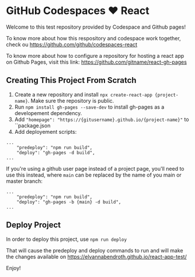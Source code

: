 # GitHub Codespaces ♥️ React

Welcome to this test repository provided by Codespace and Github pages!

To know more about how this respository and codespace work together, check ou https://github.com/github/codespaces-react

To know more about how to configure a repository for hosting a react app on Github Pages, visit this link: https://github.com/gitname/react-gh-pages


## Creating This Project From Scratch

1. Create a new repository and install `npx create-react-app {project-name}`.  Make sure the repository is public.
2. Run `npm install gh-pages --save-dev` to install gh-pages as a developement dependency.
3. Add `"homepage": "https://{gitusername}.github.io/{project-name}"` to ``package.json
4.  Add deployement scripts:

```
...
    "predeploy": "npm run build",
    "deploy": "gh-pages -d build",
...
```

If you're using a github user page instead of a project page, you'll need to use this instead, where `main` can be replaced by the name of you main or master branch:

```
...
    "predeploy": "npm run build",
    "deploy": "gh-pages -b {main} -d build",
...
```

## Deploy Project

In order to deploy this project, use `npm run deploy`

That will cause the predeploy and deploy commands to run and will make the changes available on https://elvannabendroth.github.io/react-app-test/


Enjoy!
